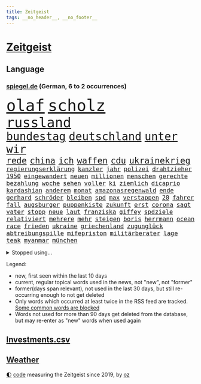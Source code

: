 ```yaml
---
title: Zeitgeist
tags: __no_header__, __no_footer__
---
```


# [Zeitgeist](https://oliz.io/zeitgeist/)

## Language

<h3><a href="https://www.spiegel.de" target="_blank">spiegel.de</a> (German, 6 to 2 occurrences)</h3>
<p style="font-family:monospace">
<span style="font-size:32pt"><a href="news_links.html#olaf" class="current">olaf</a></span>
<span style="font-size:32pt"><a href="news_links.html#scholz" class="current">scholz</a></span>
<br>
<span style="font-size:27pt"><a href="news_links.html#russland" class="current">russland</a></span>
<br>
<span style="font-size:22pt"><a href="news_links.html#bundestag" class="current">bundestag</a></span>
<span style="font-size:22pt"><a href="news_links.html#deutschland" class="current">deutschland</a></span>
<span style="font-size:22pt"><a href="news_links.html#unter" class="current">unter</a></span>
<span style="font-size:22pt"><a href="news_links.html#wir" class="current">wir</a></span>
<br>
<span style="font-size:17pt"><a href="news_links.html#rede" class="current">rede</a></span>
<span style="font-size:17pt"><a href="news_links.html#china" class="current">china</a></span>
<span style="font-size:17pt"><a href="news_links.html#ich" class="current">ich</a></span>
<span style="font-size:17pt"><a href="news_links.html#waffen" class="current">waffen</a></span>
<span style="font-size:17pt"><a href="news_links.html#cdu" class="current">cdu</a></span>
<span style="font-size:17pt"><a href="news_links.html#ukrainekrieg" class="current">ukrainekrieg</a></span>
<br>
<span style="font-size:12pt"><a href="news_links.html#regierungserklärung" class="new">regierungserklärung</a></span>
<span style="font-size:12pt"><a href="news_links.html#kanzler" class="current">kanzler</a></span>
<span style="font-size:12pt"><a href="news_links.html#jahr" class="current">jahr</a></span>
<span style="font-size:12pt"><a href="news_links.html#polizei" class="current">polizei</a></span>
<span style="font-size:12pt"><a href="news_links.html#drahtzieher" class="current">drahtzieher</a></span>
<span style="font-size:12pt"><a href="news_links.html#1950" class="new">1950</a></span>
<span style="font-size:12pt"><a href="news_links.html#eingewandert" class="new">eingewandert</a></span>
<span style="font-size:12pt"><a href="news_links.html#neuen" class="current">neuen</a></span>
<span style="font-size:12pt"><a href="news_links.html#millionen" class="current">millionen</a></span>
<span style="font-size:12pt"><a href="news_links.html#menschen" class="current">menschen</a></span>
<span style="font-size:12pt"><a href="news_links.html#gerechte" class="current">gerechte</a></span>
<span style="font-size:12pt"><a href="news_links.html#bezahlung" class="current">bezahlung</a></span>
<span style="font-size:12pt"><a href="news_links.html#woche" class="current">woche</a></span>
<span style="font-size:12pt"><a href="news_links.html#sehen" class="current">sehen</a></span>
<span style="font-size:12pt"><a href="news_links.html#voller" class="current">voller</a></span>
<span style="font-size:12pt"><a href="news_links.html#ki" class="current">ki</a></span>
<span style="font-size:12pt"><a href="news_links.html#ziemlich" class="current">ziemlich</a></span>
<span style="font-size:12pt"><a href="news_links.html#dicaprio" class="new">dicaprio</a></span>
<span style="font-size:12pt"><a href="news_links.html#kardashian" class="new">kardashian</a></span>
<span style="font-size:12pt"><a href="news_links.html#anderem" class="current">anderem</a></span>
<span style="font-size:12pt"><a href="news_links.html#monat" class="current">monat</a></span>
<span style="font-size:12pt"><a href="news_links.html#amazonasregenwald" class="current">amazonasregenwald</a></span>
<span style="font-size:12pt"><a href="news_links.html#ende" class="current">ende</a></span>
<span style="font-size:12pt"><a href="news_links.html#gerhard" class="current">gerhard</a></span>
<span style="font-size:12pt"><a href="news_links.html#schröder" class="current">schröder</a></span>
<span style="font-size:12pt"><a href="news_links.html#bleiben" class="current">bleiben</a></span>
<span style="font-size:12pt"><a href="news_links.html#spd" class="current">spd</a></span>
<span style="font-size:12pt"><a href="news_links.html#max" class="current">max</a></span>
<span style="font-size:12pt"><a href="news_links.html#verstappen" class="new">verstappen</a></span>
<span style="font-size:12pt"><a href="news_links.html#20" class="current">20</a></span>
<span style="font-size:12pt"><a href="news_links.html#fahrer" class="current">fahrer</a></span>
<span style="font-size:12pt"><a href="news_links.html#fall" class="current">fall</a></span>
<span style="font-size:12pt"><a href="news_links.html#augsburger" class="current">augsburger</a></span>
<span style="font-size:12pt"><a href="news_links.html#puppenkiste" class="new">puppenkiste</a></span>
<span style="font-size:12pt"><a href="news_links.html#zukunft" class="current">zukunft</a></span>
<span style="font-size:12pt"><a href="news_links.html#erst" class="current">erst</a></span>
<span style="font-size:12pt"><a href="news_links.html#corona" class="current">corona</a></span>
<span style="font-size:12pt"><a href="news_links.html#sagt" class="current">sagt</a></span>
<span style="font-size:12pt"><a href="news_links.html#vater" class="current">vater</a></span>
<span style="font-size:12pt"><a href="news_links.html#stopp" class="current">stopp</a></span>
<span style="font-size:12pt"><a href="news_links.html#neue" class="current">neue</a></span>
<span style="font-size:12pt"><a href="news_links.html#laut" class="current">laut</a></span>
<span style="font-size:12pt"><a href="news_links.html#franziska" class="current">franziska</a></span>
<span style="font-size:12pt"><a href="news_links.html#giffey" class="current">giffey</a></span>
<span style="font-size:12pt"><a href="news_links.html#spdziele" class="new">spdziele</a></span>
<span style="font-size:12pt"><a href="news_links.html#relativiert" class="current">relativiert</a></span>
<span style="font-size:12pt"><a href="news_links.html#mehrere" class="current">mehrere</a></span>
<span style="font-size:12pt"><a href="news_links.html#mehr" class="current">mehr</a></span>
<span style="font-size:12pt"><a href="news_links.html#steigen" class="current">steigen</a></span>
<span style="font-size:12pt"><a href="news_links.html#boris" class="current">boris</a></span>
<span style="font-size:12pt"><a href="news_links.html#herrmann" class="current">herrmann</a></span>
<span style="font-size:12pt"><a href="news_links.html#ocean" class="current">ocean</a></span>
<span style="font-size:12pt"><a href="news_links.html#race" class="current">race</a></span>
<span style="font-size:12pt"><a href="news_links.html#frieden" class="current">frieden</a></span>
<span style="font-size:12pt"><a href="news_links.html#ukraine" class="current">ukraine</a></span>
<span style="font-size:12pt"><a href="news_links.html#griechenland" class="current">griechenland</a></span>
<span style="font-size:12pt"><a href="news_links.html#zugunglück" class="current">zugunglück</a></span>
<span style="font-size:12pt"><a href="news_links.html#abtreibungspille" class="new">abtreibungspille</a></span>
<span style="font-size:12pt"><a href="news_links.html#mifepriston" class="new">mifepriston</a></span>
<span style="font-size:12pt"><a href="news_links.html#militärberater" class="new">militärberater</a></span>
<span style="font-size:12pt"><a href="news_links.html#lage" class="current">lage</a></span>
<span style="font-size:12pt"><a href="news_links.html#teak" class="new">teak</a></span>
<span style="font-size:12pt"><a href="news_links.html#myanmar" class="current">myanmar</a></span>
<span style="font-size:12pt"><a href="news_links.html#münchen" class="current">münchen</a></span>
</p>
<details>
<summary>Stopped using...</summary>
<p class="former" style="font-size:12pt">
ankunft(862) arm(862) bundesamt(861) gegenseitig(861) kurzfristig(861) zuschauer(861) elfmeter(860) identifiziert(860) vergeblich(860) bitten(859) brutale(859) einiges(859) entlastet(859) erholung(859) schlimmer(859) taten(859) überwinden(859) bundespolizei(858) freiheitsstrafe(858) guter(858) is(858) jedem(858) skandal(858) wechseln(858) zuerst(858) angebot(857) anwalt(857) hollywood(857) kämpfte(857) tobt(857) zahlung(857) einstieg(856) jury(856) kraftvoll(856) theater(856) tieren(856) verstehen(856) einzelnen(855) gelände(855) ifoinstitut(855) investoren(855) mangelt(855) quartal(855) schadet(855) schwierigen(855) summe(855) sächsischen(855) tschechien(855) virus(855) wen(855) bekam(854) cristiano(854) einziehen(854) geboten(854) manager(854) ronaldo(854) schauspielerin(854) abstimmung(853) bestellt(853) konfrontiert(853) schwester(853) vergangene(853) covid(852) demokraten(852) hintergründe(852) innenminister(852) orbán(852) pflege(852) radikale(852) spott(852) steigender(852) verpflichtet(852) vorzeitig(852) überprüft(852) aufruf(851) coronawelle(851) deutlichen(851) erscheinen(851) falls(851) froh(851) halbfinale(851) kirche(851) liste(851) streiten(851) welchem(851) ausnahmezustand(850) beginnen(850) beispielen(850) beschluss(850) bot(850) großbritanniens(850) kolumnist(850) 29(849) anwälte(849) gemeldet(849) umsatz(849) wirkung(849) 31(848) anschließend(848) lager(848) persönlich(848) stellten(848) coach(847) entwickelt(847) passt(847) verbreiten(847) mitteln(846) tauchen(846) verspielt(846) erkrankt(845) jüngere(845) rat(845) geschäftsführer(844) litauen(844) rollen(843) satz(843) verfehlt(843) achten(842) bekamen(842) gaben(842) gerechnet(842) affäre(840) demokratische(840) mangel(840) brite(839) demokratischen(838) genauso(838) holocaust(837) kontakte(837) globale(836) varianten(836) ähnlich(836) brach(835) monats(835) offenbart(835) amerikas(834) matthias(834) drängen(833) parallelen(833) sichert(832) umgeht(832) vorgänger(832) gewahrsam(831) bremsen(830) händler(830) le(830) bestmarke(829) stress(828) trug(828) nasa(827) wendet(827) antrag(826) landesweit(825) fortsetzung(824) unzufrieden(824) stört(823) rang(820) vorläufig(820) georg(817) teilt(816) abgeschlossen(812) foto(806) startup(804) nächstes(802) aktionen(788) billiger(788) last(785) woelki(775) heidelberg(770) dankt(769) berichtete(759) rasche(756) lieferketten(754) öffnet(746) geheimen(740) nachbarland(734) estland(725) skandale(721) konservative(698) happy(697) unterschiedliche(684) long(674) enthalten(665) werte(665) unfälle(642) 83(625) müll(615) open(611) kolumbien(607) bürgern(605) belastung(602) fotografen(599) auswärtige(591) kümmern(588) britisches(586) 9(577) erobert(575) zögert(562) erfolglos(561) fossilen(559) amoklauf(555) siebzigerjahren(553) beeinträchtigt(552) highlights(549) befürwortet(547) nachspielzeit(546) parlaments(546) plante(537) funktionen(535) gewohnt(532) löscht(532) liebsten(529) moderner(529) zeitungsbericht(528) geleistet(526) überraschende(525) fehlender(513) wachsende(511) dokumentiert(505) tiger(504) konflikts(502) floyd(501) anton(496) basketballstar(494) grünenpolitiker(494) kurzer(494) gesundes(488) rwe(487) ampelregierung(485) hofreiter(481) beider(480) coronalage(474) erschlagen(470) siegerin(470) härte(468) unbekannter(464) netflixserie(459) matteo(456) vatikan(451) mehrmals(450) globaler(446) guterres(440) unogeneralsekretär(440) aktivistinnen(436) decken(436) einziger(434) zuständig(421) omikron(420) personalnot(419) oligarchen(418) einfaches(416) chris(413) heikel(410) hochzeit(406) berger(405) klara(405) preiserhöhung(400) zusammenhalt(399) lambrecht(398) passierte(398) sankt(397) ausgeschieden(394) lemke(394) zweites(394) euch(390) erneuert(382) geschenk(381) filmemacher(379) bestand(378) teilten(378) buckinghampalast(376) vergleichsweise(376) stuttgarter(374) ergeben(372) lohnen(371) emotionalen(370) andrij(369) sofortige(369) versteckte(368) dortmunder(365) runter(365) zensur(365) konsequent(364) unwetter(364) iga(361) świątek(361) ansehen(360) usbundesstaaten(359) gitter(356) flughafens(355) geplanter(351) terror(349) wirtschaftsweise(349) fragwürdigen(348) motiven(345) sanktioniert(336) spiegelbildungsnewsletter(336) anlässlich(333) nebenbei(332) blockade(330) finnische(327) monarchie(327) tyson(325) gemeint(323) prominenter(323) einrichtung(322) modernen(320) 55(319) dilemma(318) unfällen(316) abgabe(315) talent(314) mysteriöse(308) verweis(308) wall(307) zuschauern(307) minimal(306) kompensieren(304) vorfalls(303) lukas(302) motto(302) inside(301) packenden(301) ausfall(300) 24jährige(298) locken(297) reguläre(297) benzema(295) nachvollziehbar(292) gewaltverbrechen(291) vermisster(289) panzerlieferungen(288) wahre(287) konsequenz(286) morden(286) brasilianische(285) export(282) würdigt(278) skandalen(277) eingesperrt(275) ungarische(275) usschauspieler(275) schrecklich(274) auszugleichen(273) suchte(272) ancelotti(271) netzagenturchef(270) empfohlen(269) dänischen(268) rockband(266) tankstelle(265) bgh(262) vereidigt(260) fdppolitikerin(259) herrscher(259) außergewöhnlichen(258) ryanair(257) zeichnen(257) 21jähriger(254) kommissarin(254) sportlich(254) irgendwo(252) provozieren(251) weltfußballer(251) einsparen(247) gegnerin(246) drogenboss(245) furore(243) tagsüber(242) update(242) veröffentlichen(242) nszeit(241) trugen(240) heiklen(239) intervention(239) stehenden(239) gegenzug(238) gestand(238) kz(238) zulassung(238) rudert(236) bruno(231) verunglückten(231) arbeiteten(230) beute(228) verbraucherzentrale(228) zuwanderung(228) sara(227) verdeckte(227) blatt(225) katholiken(224) fragwürdig(223) geliebt(223) kilo(223) verspottet(222) banner(221) gasverbrauch(221) grimm(221) terrormiliz(221) veronika(221) gegensteuern(220) völker(219) gaskrise(218) lucas(216) oldenburg(214) streikt(214) schwächelt(213) usraumfahrtbehörde(212) made(210) teuersten(210) mächtigste(209) verletzen(209) zurückhaltung(209) anreiz(208) frühestens(208) verstanden(208) bemühungen(207) na(207) sparmaßnahmen(207) lebensgefährte(205) angespannt(204) agierte(203) drohnenangriff(202) plane(202) expertinnen(199) heimischen(199) medikamenten(199) dankbar(198) negative(198) intendant(196) beistand(195) original(195) überragte(194) fallzahlen(193) heizung(193) schlimmeres(193) üblich(193) daneben(192) erzürnt(192) kulturen(190) offizielle(190) schlechteste(190) werben(190) durchs(189) kater(189) somalia(189) hoffnungsträger(188) schied(188) mateusz(187) notwendig(187) vorgenommen(187) rauf(185) garcia(183) ticketpreise(183) körperlichen(182) raketenangriffen(182) krankenhauses(181) geschwindigkeit(180) okay(180) amerikanischer(178) andauernden(178) größeres(176) lebenslange(176) brighton(175) emsland(174) sicherer(174) hunderttausend(173) plänen(173) club(171) frieren(171) vollendet(171) übernahm(171) bellingham(170) bezahlte(170) gratuliert(170) jude(170) schickte(170) schikaniert(169) bauch(168) nämlich(168) biografie(167) nackt(167) hits(166) impfstoffe(166) wohlwollen(166) coronainfektionen(165) vernichtung(165) handschlag(164) sympathien(163) a7(162) befürworten(162) eingreifen(162) kommunikation(162) philips(162) schiefgehen(162) lenken(161) abkehr(160) celsius(160) skifahren(160) täterin(160) verfassungsgericht(160) asiatischen(159) ersteigert(159) auseinander(158) aung(157) französin(157) gratis(157) kyi(157) suu(157) 130000(156) 67(156) beschaffen(156) entstehen(156) roboter(156) winnetou(156) basketballsuperstar(154) mogadischu(154) überfährt(154) angels(153) durchaus(153) hells(153) moralische(153) somalias(153) somalische(153) unfair(153) nordosten(152) terrorverdacht(152) ber(151) atomausstieg(149) unbeantwortet(149) heikler(148) verhör(148) fa(147) francisco(147) harz(147) bombardiert(146) krankenkasse(146) sensible(146) simuliert(146) 1400(145) hassan(145) palästinensische(145) blockierten(144) brocken(144) neunjähriger(144) stemmen(144) bedeutendsten(143) verbleib(143) eingriff(142) anschuldigung(141) bürokratischen(141) fußballfans(141) laufende(141) winzigen(141) 42jährige(140) bestimmen(140) lkwfahrer(140) modewelt(140) rutscht(140) bröckelt(138) einflussreichsten(138) rechtlichen(138) sicherheitsdienst(138) stift(137) wussten(137) buffalo(136) adidas(135) luftangriffen(135) silva(135) bedeutende(133) einwanderung(133) spiels(133) bundeswehrverband(132) legendär(132) wohnt(132) antrieb(131) arnold(131) asyl(131) bezwang(131) königshaus(131) massiver(131) standard(131) wählt(131) härtesten(130) immobilienkonzern(130) sparkurs(130) waffenhändler(130) staatlicher(129) student(129) 160(128) wohnungsbau(128) ausführlich(127) bully(127) langes(127) nominierungen(127) staatsanwalt(127) moukoko(126) putinvertrauten(126) youssoufa(126) abgestimmt(125) datenanalyse(125) gelegen(125) kriegsdienstverweigerer(125) montagmorgen(125) eröffnete(124) fertig(124) grundschulen(124) ignoriert(124) kristersson(124) schusswaffenangriff(124) bischofskonferenz(123) bätzing(123) geheimdokumente(122) razzien(122) alarmstimmung(121) besitz(121) bundesstraße(121) edward(121) intellektuellen(121) 02rückstand(119) jewgeni(119) schüren(119) abgelegenen(117) bundestagsabgeordnete(117) erben(117) friedlichen(117) ökonomisch(117) stadtderby(116) herrschen(115) synagoge(115) bläst(114) demonstrantinnen(114) gigi(114) rimini(114) trennte(114) arbeitsvertrag(113) knackte(113) ausgesperrt(112) klimaminister(112) zugewinne(112) aufwand(111) beitragen(111) schwaben(110) systems(110) beschweren(109) labourpartei(109) teuerungsrate(109) kampfpanzern(108) keines(108) morawiecki(108) gerichts(107) nflprofi(107) brutaler(106) camp(106) krisenjahr(106) north(106) oleg(106) rekordpreis(105) baustellen(103) fängt(103) nachrichtenagentur(103) protests(103) rücknahme(103) argentinische(102) britin(102) drohnenangriffe(102) fusion(102) heimgesucht(102) kroos(102) hamas(101) kabine(101) korruptionsvorwürfe(101) misstrauen(101) mitgefühl(101) costa(100) hose(100) vormittag(100) forciert(99) jeremy(99) fußballkarriere(98) kurzfristigen(98) terrorgruppe(97) ausverkauft(95) fatih(95) queeren(95) abgewehrt(92) drohnenangriffen(92) ranghohe(92) versicherte(92) 49ers(91) 56jährigen(91) fieber(91) flüchtlingscamp(91) frederiksen(91) mittelfranken(91) mitternacht(91) negativpreis(91) zusammenstößen(91) gesellschaften(90) rechtsextremist(90) starren(90) wmform(90) abgelehnten(89) anfrage(89) birol(89) gekommene(89) ieachef(89) klarkommen(89) schmutzigen(89) besuchs(87) chandi(87) journal(87) militärflugzeuge(87) nachsicht(87) neutrale(87) preet(87) reichlich(87) schlucken(87) umso(87) wohlhabende(87) 30jährige(86) ig(86) inklusion(86) metall(86) plastik(86) schmeißt(86) disneyfilm(85) dittrich(85) einsteiger(85) haubitzen(85) vorstellig(85) wirtschaftliche(85) delhi(84) fahndern(84) vizeminister(84) ölindustrie(84) alshabaab(83) herausgegeben(83) jeff(83) kammergericht(83) spannendsten(83) verbinden(83) verschleppter(83) vollkommen(83) zwischenstopp(83) aggressivität(82) aryna(82) dekade(82) inflationsgeplagte(82) klimaproteste(82) mariana(82) mexikanischer(82) qualifiziert(82) sabalenka(82) 4(81) anfragen(81) dschungel(81) erzählungen(81) inoffizielle(81) renner(81) treffsicher(81) zunehmenden(81) 14jähriger(80) onlinehändler(80) schwaches(80) schönheitswettbewerben(80) statistische(80) ärmeren(80) auffahrunfall(79) dschungelcamp(79) durchleuchtet(79) pharaos(79) räumung(79) siegtreffer(79) situationen(79) tutanchamun(79) berühmteste(78) brennstoffe(78) cyberkriminellen(78) entkommt(78) freiheitsstrafen(78) geheimer(78) diplomatischen(77) modezar(77) ostdeutscher(77) phillips(77) taschenlampe(77) butter(76) männlich(76) vollsperrung(76) weltranglistenerste(76) ärgerlich(76) beunruhigt(75) clash(75) dominierten(75) erfüllung(75) oberst(75) rennens(75) vorgängerin(75) ägyptische(75) asylbewerbern(74) australian(74) fördermittel(74) hanebuth(74) melbourne(74) pflegt(74) schleppende(74) topverdienern(74) verzeihen(74) wagnis(74) 177(73) anmelden(73) anrichten(73) ausgeht(73) dauerhaftes(73) djokovic(73) kasernen(73) lawrows(73) restaurantkette(73) bestatteten(72) gläschen(72) gräfe(72) schimpansen(72) skiurlaub(72) tvmoderatorin(72) wachsenden(72) überholmanöver(72) ap(71) auftraggeber(71) bewaffneter(71) ertappt(71) repression(71) verlorene(71) verzeihung(71) colorado(70) darmflora(70) marktanteil(70) pence(70) schimpftiraden(70) ultimatum(70) vorbereitung(70) wohnungsmarkt(70) wunderschön(70) zwergstaat(70) bundesverdienstkreuz(69) caritas(69) go(69) serbe(69) synodalen(69) ustour(69) widersprüchlichkeit(69) zerbröselt(69) ärztevertreter(69) beschneiden(68) bischöfe(68) einigten(68) krömer(68) rhythmus(68) 47(67) bangladesch(67) begibt(67) engländer(67) apotheken(66) arbeitsrecht(66) einplanen(66) einschaltquoten(66) gotteshaus(66) kritikern(65) dschenin(64) servieren(64) spiegeluniversum(64) stufen(64) besteuern(63) bezwungen(63) eindrucksvoll(63) friedrichstraße(63) gelsenkirchen(63) holmes(63) scheidende(63) selfies(63) wolff(63) aufgeschlossen(62) dreißig(62) ewige(62) herben(62) krisenmanagement(62) popsängerin(62) verbrennungen(62) weltmeisterschaften(62) 93(61) ausnahmestellung(61) einwechslung(61) hauptstadtflughafen(61) rückstau(61) fertigen(60) gruppierung(60) verheißen(60) jerusalem(59) zielgerade(59) gleichaltriger(58) lastenrad(58) opferzahl(58) wednesday(58) niemanden(57) olena(57) pfeifen(57) professionell(57) satt(57) ussanktionen(57) ölkonzerne(57) arbeitsplätze(56) einsatzkräften(56) hive(56) häme(56) maßlose(56) mittelständler(56) auffällige(55) größeren(55) hürde(55) itexperten(55) leblos(55) mehrfachen(55) streitigkeiten(55) erheblichen(54) ganztagsbetreuung(54) gelegenen(54) lukrativ(54) zerreißt(54) angefahren(53) daniels(53) dortigen(53) fußgänger(53) ladendiebstahl(53) längerem(53) mac(53) palast(53) sendungen(53) singles(53) spiegelredakteure(53) stormy(53) struktur(53) energiehilfe(52) großzügig(51) modernisieren(51) modulen(51) axl(50) gebet(50) weltsport(50) zerschellt(50) überspannt(50) 750(49) aggressiv(49) anhebung(49) betreut(49) dritter(49) flugabwehrsysteme(49) plötzlichen(49) überschritten(49) chez(48) erlaubnis(48) gabriele(48) lulas(48) mehrjährige(48) renommierte(48) schlechtere(48) zentimeter(48) aktualisierte(47) fortgeschrittene(47) gegründet(47) labbadia(47) neuendorf(47) regierungsgebäude(47) selbstkritisch(47) versagten(47) waffenrecht(47) 11000(46) chinesischem(46) gebauten(46) pinocchio(46) 28jähriger(45) aufgefallen(45) cat(45) end(45) karen(45) pokal(45) präsentierten(45) sensation(45) antholz(44) frühzeitig(44) kümmerte(44) ardern(43) bergkarabach(43) jacinda(43) nizza(43) schätzen(43) toptalent(43) bestsellerautorin(42) euparlamentspräsidentin(42) hartmut(42) kitzbühel(42) metsola(42) sportlern(42) tablet(42) verbotsverfahren(42) vergab(42) bedrohlicher(41) dingen(41) krawallen(41) parteikollege(41) spezialkräfte(41) tagtäglich(41) vorherige(41) abgeordnetenhauses(40) ignorieren(40) kongo(40) medikamentenmangel(40) unglaublicher(40) vertraulicher(40) abbiegen(39) blutige(39) jung(39) konstrukteure(39) lebensgefahr(39) nachbarländern(39) palästinensers(39) platzen(39) randalierern(39) roberta(39) tvproduzent(39) aufzubauen(38) persönliches(38) systeme(38) datingshow(37) europarat(37) gentechnik(37) glättegefahr(37) kroatischen(37) senior(37) zuzugehen(37) ambitioniertes(36) bieber(36) fabelhafte(36) gruben(36) tropfen(36) bndmitarbeiter(35) erniedrigt(35) freundschaften(35) gebrochener(35) gesichtserkennung(35) herrlich(35) kriege(35) luftverschmutzung(35) lösten(35) veranstaltungsstätten(35) 280(34) ausnahmeerscheinung(34) brot(34) chanel(34) deripaska(34) entzückt(34) pumas(34) verrückt(34) 1941(33) 69jährigen(33) einladen(33) geschadet(33) sexpuppen(33) square(33) transfers(33) unterschrift(33) 18jähriger(32) brasília(32) daumen(32) eingestanden(32) erlag(32) normale(32) populären(32) rohingya(32) bodensee(31) cyrus(31) demonstrierten(31) kirill(31) miley(31) oldtimer(31) strafanzeigen(31) fahrion(30) kältewelle(30) militärübung(30) plätze(30) smoking(30) unterschätzt(30) beträchtliche(29) knappheit(29) pflegeheim(29) starkem(29) tumult(29) alan(28) bildungsministerium(28) marie(28) oberfranken(28) soli(28) solidaritätszuschlag(28) tanzlokal(28) arbeitsverbot(27) armeechef(27) bengals(27) cincinnati(27) doppelmord(27) mitgerissen(27) thematisiert(27) warnmeldung(27) wdr(27) deeskalation(26) marx(26) may(26) ministers(26) wilden(26) blues(25) cancel(25) culture(25) geträumt(25) heiter(25) meditation(25) nachrichtendienst(25) polarforscher(25) ärzten(25) bloomberg(24) dämpfer(24) gefroren(24) kälter(24) podest(24) regelrecht(24) shows(24) unglaubliche(24) ausfindig(23) bukarest(23) fußballtransferticker(23) leitplanke(23) nazivergleich(23) abstinenz(22) architekten(22) bildzeitung(22) castroprauxel(22) flaggschiff(22) gerichteten(22) handballwm(22) hauptfiguren(22) intel(22) leopard2panzern(22) mächtigster(22) sap(22) scholz'(22) umweltministerin(22) verletzungsbedingt(22) weltcupsieg(22) angel(21) fußballtransfers(21) handballer(21) klagte(21) rick(21) studentinnen(21) ärzteverbände(21) übers(21) alfred(20) armenien(20) beigesetzt(20) bills(20) damar(20) fashion(20) hamlin(20) herzstillstand(20) individuelle(20) kondo(20) nflplayoffs(20) panzerfrage(20) parlamentspräsidentin(20) bundesfinanzhof(19) heimatland(19) meditieren(19) selbstmordanschlag(19) sesamstraße(19) tennessee(19) wesentlich(19) abrutschen(18) attackierte(18) kopenhagen(18) silvesterkrawallen(18) aktenaffäre(17) aserbaidschan(17) gottesdienst(17) herrschaft(17) hockeywm(17) homosexueller(17) mitreisende(17) schützenpanzer(17) usstadt(17) absolventen(16) aufseher(16) autofahren(16) automatische(16) dhbauswahl(16) elektronik(16) flaute(16) jachten(16) jene(16) lützerathproteste(16) mitverantwortung(16) outfits(16) psychiater(16) rettungsdienst(16) springer(16) totes(16) vorgabe(16) a3(15) aufgebrochen(15) braunkohleorts(15) gleichgewicht(15) landwirtschaftsminister(15) leopardkampfpanzer(15) panzertypen(15) schneepflug(15) vorjahren(15) anfassen(14) birkenstock(14) jubelt(14) klischee(14) niemals(14) oberbürgermeisterin(14) unfreiwillig(14) barents(13) propagandamaschine(13) spare(13) stürmisch(13) ungefähr(13) zurücktreten(13) innovationskraft(12) kohleabbau(12) landesweiter(12) newman(12) sanktionsliste(12) stetig(12) trittin(12) 2006(11) auffallend(11) bürokratie(11) datenauswertung(11) geheimdokumenten(11) geschult(11) kriegsmaschine(11) pflegeheimbetreiber(11) week(11)
</p>
</details>
<p>Legend:
<ul>
<li><span class="new">new</span>, first seen within the last 10 days</li>
<li><span class="current">current</span>, regular topical words used in the news, not "new", not "former"</li>
<li><span class="former">former(days span relevant)</span>, not used in the last 30 days, but still re-occurring enough to not get deleted</li>
<li>Only words which occurred at least twice in the RSS feed are tracked. <a href="language/filters.py">Some common words are blocked</a></li>
<li>Words not used for more than 90 days get deleted from the database, but may re-enter as "new" words when used again</li>
</ul>
</p>

## [Investments](investments.html)[.csv](investments.csv)

## [Weather](weather.html)

<footer>
<a href="javascript:toggleTheme()" class="nav">🌓</a>
<a href="https://github.com/ooz/zeitgeist">code</a> measuring the Zeitgeist since 2019, by <a href="https://oliz.io">oz</a>
</footer>
